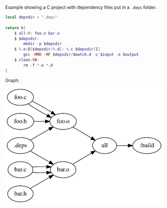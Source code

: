 Example showing a C project with dependency files put in a `.deps` folder.

```lua
local depsdir = ".deps"

return b{
    $ all:V: foo.o bar.o
    $ $depsdir:
        mkdir -p $depsdir
    $ %.o:D[$depsdir/%.d]: %.c $depsdir[I]
        gcc -MMD -MF $depsdir/$match.d -c $input -o $output
    $ clean:VB:
        rm -f *.o *.d
}
```

Graph:

<img alt="build graph" src="./graph.svg" width="500px"/>

